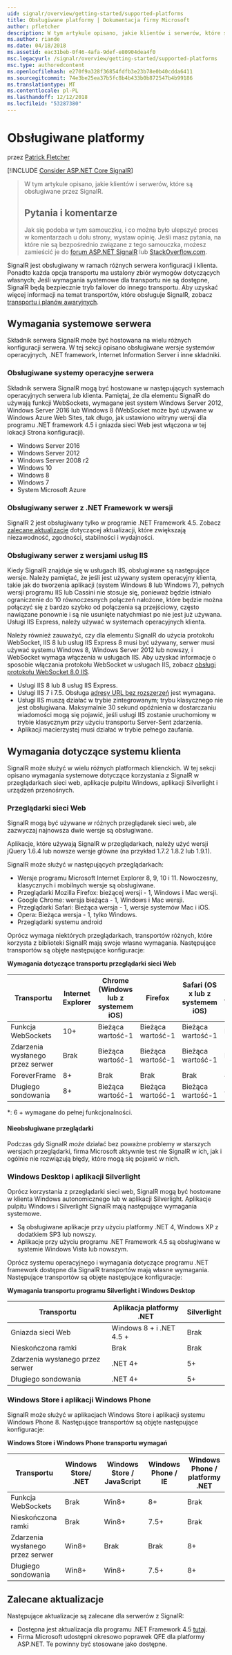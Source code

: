 ```yaml
---
uid: signalr/overview/getting-started/supported-platforms
title: Obsługiwane platformy | Dokumentacja firmy Microsoft
author: pfletcher
description: W tym artykule opisano, jakie klientów i serwerów, które są obsługiwane przez SignalR.
ms.author: riande
ms.date: 04/18/2018
ms.assetid: eac31beb-0f46-4afa-9def-e80904dea4f0
msc.legacyurl: /signalr/overview/getting-started/supported-platforms
msc.type: authoredcontent
ms.openlocfilehash: e270f9a328f36854fdfb3e23b78e0b40cdda6411
ms.sourcegitcommit: 74e3be25ea37b5fc8b4b433b0b872547b4b99186
ms.translationtype: MT
ms.contentlocale: pl-PL
ms.lasthandoff: 12/12/2018
ms.locfileid: "53287380"
---
```

<a name="supported-platforms"></a>Obsługiwane platformy
====================
przez [Patrick Fletcher](https://github.com/pfletcher)

[!INCLUDE [Consider ASP.NET Core SignalR](~/includes/signalr/signalr-version-disambiguation.md)]

> W tym artykule opisano, jakie klientów i serwerów, które są obsługiwane przez SignalR. 
> 
> ## <a name="questions-and-comments"></a>Pytania i komentarze
> 
> Jak się podoba w tym samouczku, i co można było ulepszyć proces w komentarzach u dołu strony, wystaw opinię. Jeśli masz pytania, na które nie są bezpośrednio związane z tego samouczka, możesz zamieścić je do [forum ASP.NET SignalR](https://forums.asp.net/1254.aspx/1?ASP+NET+SignalR) lub [StackOverflow.com](http://stackoverflow.com/).

SignalR jest obsługiwany w ramach różnych serwera konfiguracji i klienta. Ponadto każda opcja transportu ma ustalony zbiór wymogów dotyczących własnych; Jeśli wymagania systemowe dla transportu nie są dostępne, SignalR będą bezpiecznie tryb failover do innego transportu. Aby uzyskać więcej informacji na temat transportów, które obsługuje SignalR, zobacz [transportu i planów awaryjnych](introduction-to-signalr.md#transports).

## <a name="server-system-requirements"></a>Wymagania systemowe serwera

Składnik serwera SignalR może być hostowana na wielu różnych konfiguracji serwera. W tej sekcji opisano obsługiwane wersje systemów operacyjnych, .NET framework, Internet Information Server i inne składniki.

### <a name="supported-server-operating-systems"></a>Obsługiwane systemy operacyjne serwera

Składnik serwera SignalR mogą być hostowane w następujących systemach operacyjnych serwera lub klienta. Pamiętaj, że dla elementu SignalR do używają funkcji WebSockets, wymagane jest system Windows Server 2012, Windows Server 2016 lub Windows 8 (WebSocket może być używane w Windows Azure Web Sites, tak długo, jak ustawiono witryny wersji dla programu .NET framework 4.5 i gniazda sieci Web jest włączona w tej lokacji Strona konfiguracji).

- Windows Server 2016
- Windows Server 2012
- Windows Server 2008 r2
- Windows 10
- Windows 8
- Windows 7
- System Microsoft Azure

### <a name="supported-server-net-framework-version"></a>Obsługiwany serwer z .NET Framework w wersji

SignalR 2 jest obsługiwany tylko w programie .NET Framework 4.5. Zobacz [zalecane aktualizacje](#updates) dotyczącej aktualizacji, które zwiększają niezawodność, zgodności, stabilności i wydajności.

### <a name="supported-server-iis-versions"></a>Obsługiwany serwer z wersjami usług IIS

Kiedy SignalR znajduje się w usługach IIS, obsługiwane są następujące wersje. Należy pamiętać, że jeśli jest używany system operacyjny klienta, takie jak do tworzenia aplikacji (system Windows 8 lub Windows 7), pełnych wersji programu IIS lub Cassini nie stosuje się, ponieważ będzie istniało ograniczenie do 10 równoczesnych połączeń nałożone, które będzie można połączyć się z bardzo szybko od połączenia są przejściowy, często nawiązane ponownie i są nie usunięte natychmiast po nie jest już używana. Usługi IIS Express, należy używać w systemach operacyjnych klienta.

Należy również zauważyć, czy dla elementu SignalR do użycia protokołu WebSocket, IIS 8 lub usług IIS Express 8 musi być używany, serwer musi używać systemu Windows 8, Windows Server 2012 lub nowszy, i WebSocket wymaga włączenia w usługach IIS. Aby uzyskać informacje o sposobie włączania protokołu WebSocket w usługach IIS, zobacz [obsługi protokołu WebSocket 8.0 IIS](https://www.iis.net/learn/get-started/whats-new-in-iis-8/iis-80-websocket-protocol-support).

- Usługi IIS 8 lub 8 usług IIS Express.
- Usługi IIS 7 i 7.5. Obsługa [adresy URL bez rozszerzeń](https://support.microsoft.com/kb/980368) jest wymagana.
- Usługi IIS muszą działać w trybie zintegrowanym; trybu klasycznego nie jest obsługiwana. Maksymalnie 30 sekund opóźnienia w dostarczaniu wiadomości mogą się pojawić, jeśli usługi IIS zostanie uruchomiony w trybie klasycznym przy użyciu transportu Server-Sent zdarzenia.
- Aplikacji macierzystej musi działać w trybie pełnego zaufania.

## <a name="client-system-requirements"></a>Wymagania dotyczące systemu klienta

SignalR może służyć w wielu różnych platformach klienckich. W tej sekcji opisano wymagania systemowe dotyczące korzystania z SignalR w przeglądarkach sieci web, aplikacje pulpitu Windows, aplikacji Silverlight i urządzeń przenośnych.

### <a name="web-browsers"></a>Przeglądarki sieci Web

SignalR mogą być używane w różnych przeglądarek sieci web, ale zazwyczaj najnowsza dwie wersje są obsługiwane.

Aplikacje, które używają SignalR w przeglądarkach, należy użyć wersji jQuery 1.6.4 lub nowsze wersje główne (na przykład 1.7.2 1.8.2 lub 1.9.1).

SignalR może służyć w następujących przeglądarkach:

- Wersje programu Microsoft Internet Explorer 8, 9, 10 i 11. Nowoczesny, klasycznych i mobilnych wersje są obsługiwane.
- Przeglądarki Mozilla Firefox: bieżącej wersji - 1, Windows i Mac wersji.
- Google Chrome: wersja bieżąca - 1, Windows i Mac wersji.
- Przeglądarki Safari: Bieżąca wersja - 1, wersje systemów Mac i iOS.
- Opera: Bieżąca wersja - 1, tylko Windows.
- Przeglądarki systemu android

Oprócz wymaga niektórych przeglądarkach, transportów różnych, które korzysta z biblioteki SignalR mają swoje własne wymagania. Następujące transportów są objęte następujące konfiguracje:

<a id="browser"></a>

**Wymagania dotyczące transportu przeglądarki sieci Web**

| Transportu | Internet Explorer | Chrome (Windows lub z systemem iOS) | Firefox | Safari (OS x lub z systemem iOS) | Android |
| --- | --- | --- | --- | --- | --- |
| Funkcja WebSockets | 10+ | Bieżąca wartość-1 | Bieżąca wartość-1 | Bieżąca wartość-1 | Brak |
| Zdarzenia wysłanego przez serwer | Brak | Bieżąca wartość-1 | Bieżąca wartość-1 | Bieżąca wartość-1 | Brak |
| ForeverFrame | 8+ | Brak | Brak | Brak | 4.1 |
| Długiego sondowania | 8+ | Bieżąca wartość-1 | Bieżąca wartość-1 | Bieżąca wartość-1 | 4.1 |

\*: 6 + wymagane do pełnej funkcjonalności.

#### <a name="unsupported-browsers"></a>Nieobsługiwane przeglądarki

Podczas gdy SignalR *może* działać bez poważne problemy w starszych wersjach przeglądarki, firma Microsoft aktywnie test nie SignalR w ich, jak i ogólnie nie rozwiązują błędy, które mogą się pojawić w nich.

### <a name="windows-desktop-and-silverlight-applications"></a>Windows Desktop i aplikacji Silverlight

Oprócz korzystania z przeglądarki sieci web, SignalR mogą być hostowane w klienta Windows autonomicznego lub w aplikacji Silverlight. Aplikacje pulpitu Windows i Silverlight SignalR mają następujące wymagania systemowe.

- Są obsługiwane aplikacje przy użyciu platformy .NET 4, Windows XP z dodatkiem SP3 lub nowszy.
- Aplikacje przy użyciu programu .NET Framework 4.5 są obsługiwane w systemie Windows Vista lub nowszym.

Oprócz systemu operacyjnego i wymagania dotyczące programu .NET framework dostępne dla SignalR transportów mają własne wymagania. Następujące transportów są objęte następujące konfiguracje:

**Wymagania transportu programu Silverlight i Windows Desktop**

| Transportu | Aplikacja platformy .NET | Silverlight |
| --- | --- | --- |
| Gniazda sieci Web | Windows 8 + i .NET 4.5 + | Brak |
| Nieskończona ramki | Brak | Brak |
| Zdarzenia wysłanego przez serwer | .NET 4+ | 5+ |
| Długiego sondowania | .NET 4+ | 5+ |

<a id="android"></a>

### <a name="windows-store-and-windows-phone-applications"></a>Windows Store i aplikacji Windows Phone

SignalR może służyć w aplikacjach Windows Store i aplikacji systemu Windows Phone 8. Następujące transportów są objęte następujące konfiguracje:

**Windows Store i Windows Phone transportu wymagań**

| Transportu | Windows Store/ .NET | Windows Store / JavaScript | Windows Phone / IE | Windows Phone / platformy .NET |
| --- | --- | --- | --- | --- |
| Funkcja WebSockets | Brak | Win8+ | 8+ | Brak |
| Nieskończona ramki | Brak | Win8+ | 7.5+ | Brak |
| Zdarzenia wysłanego przez serwer | Win8+ | Brak | Brak | 8+ |
| Długiego sondowania | Win8+ | Win8+ | 7.5+ | 8+ |

<a id="updates"></a>

## <a name="recommended-updates"></a>Zalecane aktualizacje

Następujące aktualizacje są zalecane dla serwerów z SignalR:

- Dostępna jest aktualizacja dla programu .NET Framework 4.5 [tutaj](https://support.microsoft.com/kb/2750149).
- Firma Microsoft udostępni okresowo poprawek QFE dla platformy ASP.NET. Te powinny być stosowane jako dostępne.
